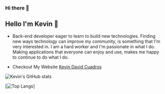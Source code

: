 ### Hi there 👋

## Hello I'm Kevin 👋

- Back-end developer eager to learn to build new technologies. Finding new ways technology can improve my community, is something that I'm very interested in. I am a hard worker and I'm passionate in what I do. Making applications that everyone can enjoy and use, makes me happy to continue to do what I do.

- Checkout My Website [Kevin David Cuadros](https://www.kevindavidcuadros.com/)

![Kevin's GitHub stats](https://github-readme-stats.vercel.app/api?username=kevxo&show_icons=true&theme=onedark)

[![Top Langs](https://github-readme-stats.vercel.app/api/top-langs/?username=kevxo&layout=compact)]


